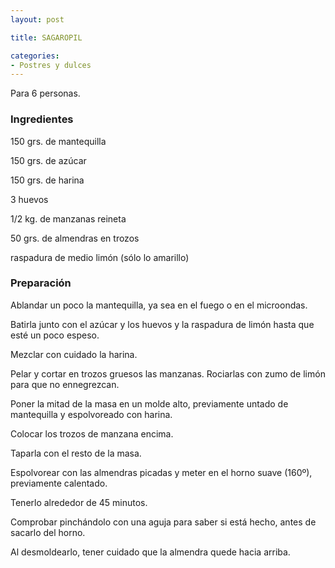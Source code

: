 ```yaml
---
layout: post

title: SAGAROPIL

categories:
- Postres y dulces
---
```

Para 6 personas.

<h3>Ingredientes</h3>
150 grs. de mantequilla

150 grs. de azúcar

150 grs. de harina

3 huevos

1/2 kg. de manzanas reineta

50 grs. de almendras en trozos

raspadura de medio limón (sólo lo amarillo)

<h3>Preparación</h3>
Ablandar un poco la mantequilla, ya sea en el fuego o en el microondas.

Batirla junto con el azúcar y los huevos y la raspadura de limón hasta que esté un poco espeso.

Mezclar con cuidado la harina.

Pelar y cortar en trozos gruesos las manzanas. Rociarlas con zumo de limón para que no ennegrezcan.

Poner la mitad de la masa en un molde alto, previamente untado de mantequilla y espolvoreado con harina.

Colocar los trozos de manzana encima.

Taparla con el resto de la masa.

Espolvorear con las almendras picadas y meter en el horno suave (160&ordm;), previamente calentado.

Tenerlo alrededor de 45 minutos.

Comprobar pinchándolo con una aguja para saber si está hecho, antes de sacarlo del horno.

Al desmoldearlo, tener cuidado que la almendra quede hacia arriba.

